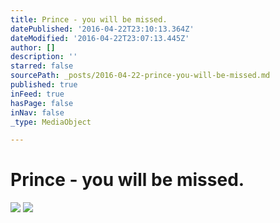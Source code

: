```yaml
---
title: Prince - you will be missed.
datePublished: '2016-04-22T23:10:13.364Z'
dateModified: '2016-04-22T23:07:13.445Z'
author: []
description: ''
starred: false
sourcePath: _posts/2016-04-22-prince-you-will-be-missed.md
published: true
inFeed: true
hasPage: false
inNav: false
_type: MediaObject

---
```

# Prince - you will be missed.
![](https://the-grid-user-content.s3-us-west-2.amazonaws.com/bf802dda-23c5-4e7a-8d2e-203a5ff0800e.jpg)
![](https://the-grid-user-content.s3-us-west-2.amazonaws.com/69ffd1f2-fa99-4ae9-9a8d-350b8b3db496.jpg)
